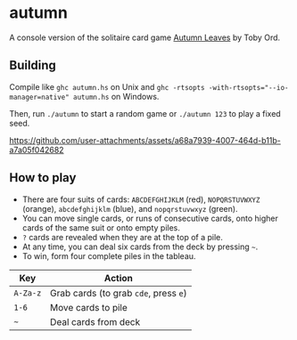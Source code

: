 # autumn

A console version of the solitaire card game [Autumn Leaves](https://www.amirrorclear.net/flowers/game/autumn-leaves/) by Toby Ord.

## Building

Compile like `ghc autumn.hs` on Unix and `ghc -rtsopts -with-rtsopts="--io-manager=native" autumn.hs` on Windows.

Then, run `./autumn` to start a random game or `./autumn 123` to play a fixed seed.

https://github.com/user-attachments/assets/a68a7939-4007-464d-b11b-a7a05f042682

## How to play

* There are four suits of cards: `ABCDEFGHIJKLM` (red), `NOPQRSTUVWXYZ` (orange), `abcdefghijklm` (blue), and `nopqrstuvwxyz` (green).
* You can move single cards, or runs of consecutive cards, onto higher cards of the same suit or onto empty piles.
* `?` cards are revealed when they are at the top of a pile.
* At any time, you can deal six cards from the deck by pressing `~`.
* To win, form four complete piles in the tableau.

| Key | Action |
| --- | --- |
| `A-Za-z` | Grab cards (to grab `cde`, press `e`) |
| `1-6` | Move cards to pile |
| `~` | Deal cards from deck |
